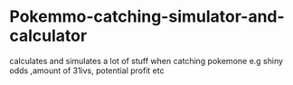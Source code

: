 # Pokemmo-catching-simulator-and-calculator
calculates and simulates a lot of stuff when catching pokemone e.g shiny odds ,amount of 31ivs, potential profit etc
